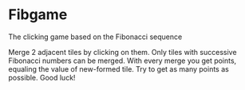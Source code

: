 # Fibgame
The clicking game based on the Fibonacci sequence

Merge 2 adjacent tiles by clicking on them.
Only tiles with successive Fibonacci numbers can be merged.
With every merge you get points, equaling the value of new-formed tile.
Try to get as many points as possible.
Good luck!
